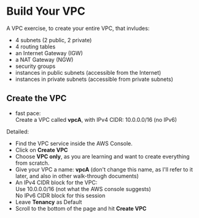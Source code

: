 # Build Your VPC

A VPC exercise, to create your entire VPC, that invludes:
- 4 subnets (2 public, 2 private)
- 4 routing tables
- an Internet Gateway (IGW)
- a NAT Gateway (NGW)
- security groups
- instances in public subnets (accessible from the Internet)
- instances in private subnets (accessible from private subnets)

## Create the VPC

- fast pace:  
Create a VPC called **vpcA**, with IPv4 CIDR:  10.0.0.0/16 (no IPv6)

Detailed:  
- Find the VPC service inside the AWS Console.
- Click on **Create VPC**
- Choose **VPC only**, as you are learning and want to create everything from scratch.
- Give your VPC a name: **vpcA**  (don't change this name, as I'll refer to it later, and also in other walk-through documents)
- An IPv4 CIDR block for the VPC:  
Use 10.0.0.0/16 (not what the AWS console suggests)  
No IPv6 CIDR block for this session
- Leave **Tenancy** as Default
- Scroll to the bottom of the page and hit **Create VPC**